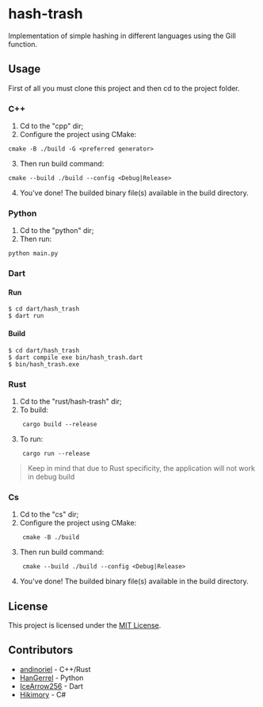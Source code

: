 # hash-trash
Implementation of simple hashing in different languages using the Gill function.

## Usage 

First of all you must clone this project and then cd to the project folder.

### C++

1. Cd to the "cpp" dir;
2. Configure the project using CMake:
```
cmake -B ./build -G <preferred generator>
```
3. Then run build command:
```
cmake --build ./build --config <Debug|Release>
```
4. You've done! The builded binary file(s) available in the build directory.

### Python

1. Cd to the "python" dir;
2. Then run:
```
python main.py
```

### Dart

#### Run

```
$ cd dart/hash_trash
$ dart run
```

#### Build

```
$ cd dart/hash_trash
$ dart compile exe bin/hash_trash.dart
$ bin/hash_trash.exe
```

### Rust

1. Cd to the "rust/hash-trash" dir;
2. To build:
```
    cargo build --release
```
3. To run:
```
    cargo run --release
```

> Keep in mind that due to Rust specificity, the application will not work in debug build

### Cs

1. Cd to the "cs" dir;
2. Configure the project using CMake:
```
    cmake -B ./build
```
3. Then run build command:
```
    cmake --build ./build --config <Debug|Release>
```
4. You've done! The builded binary file(s) available in the build directory. 

## License

This project is licensed under the [MIT License](LICENSE).

## Contributors

* [andinoriel](https://github.com/Andinoriel) - C++/Rust
* [HanGerrel](https://github.com/HanGerrel) - Python
* [IceArrow256](https://github.com/IceArrow256) - Dart
* [Hikimory](https://github.com/Hikimory) - C#
